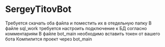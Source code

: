 # SergeyTitovBot
Требуется скачать оба файла и поместить их в отедельную папку 
В файле sql_work требуется настроить подключение к БД согласно комментариям 
В файле bot_main необходимо вставить токен от вашего бота Компилится проект через bot_main
